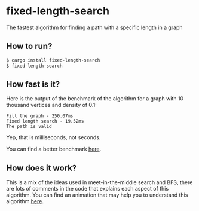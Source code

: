 # fixed-length-search

The fastest algorithm for finding a path with a specific length in a graph

## How to run?

```sh
$ cargo install fixed-length-search
$ fixed-length-search
```

## How fast is it?

Here is the output of the benchmark of the algorithm for a graph with 10 thousand vertices and density of 0.1:
```
Fill the graph - 250.07ms
Fixed length search - 19.52ms
The path is valid
```

Yep, that is milliseconds, not seconds.

You can find a better benchmark [here](https://github.com/TiagoCavalcante/fls-bench).

## How does it work?

This is a mix of the ideas used in meet-in-the-middle search and BFS, there are lots of comments in the code that explains each aspect of this algorithm. You can find an animation that may help you to understand this algorithm [here](https://github.com/TiagoCavalcante/fls-animation).

